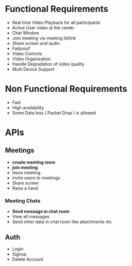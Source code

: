 # Functional Requirements

-	Real time Video Playback for all participants 
-	Active User video at the center
-	Chat Window
-	Join meeting via meeting Id/link
-	Share screen and audio
-	Failproof
-	Video Controls
-	Video Organization
-	Handle Degradation of video quality
-	Multi Device Support

# Non Functional Requirements

-	Fast
-	High availability
-	Some Data loss ( Packet Drop ) is allowed

# APIs

## Meetings

- **create meeting room**
- **join meeting**
- leave meeting
- invite users to meetings
- Share screen
- Raise a hand

### Meeting Chats 

- **Send message in chat room**
- View all messages
- Send other data in chat room like attachments etc
  

## Auth 

- Login
- Signup
- Delete Account


